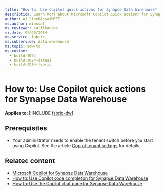 ```yaml
---
title: "How to: Use Copilot quick actions for Synapse Data Warehouse"
description: Learn more about Microsoft Copilot quick actions for Synapse Data Warehouse in Microsoft Fabric, to explain and fix SQL queries in the SQL query editor."
author: WilliamDAssafMSFT
ms.author: wiassaf
ms.reviewer: salilkanade
ms.date: 05/08/2024
ms.service: fabric
ms.subservice: data-warehouse
ms.topic: how-to
ms.custom:
  - build-2024
  - build-2024-dataai
  - build-2024-fabric
---
```

# How to: Use Copilot quick actions for Synapse Data Warehouse

**Applies to:** [!INCLUDE [fabric-dw](includes/applies-to-version/fabric-dw.md)]


## Prerequisites

- Your administrator needs to enable the tenant switch before you start using Copilot. See the article [Copilot tenant settings](../admin/service-admin-portal-copilot.md) for details.



## Related content

- [Microsoft Copilot for Synapse Data Warehouse](copilot.md)
- [How to: Use Copilot code completion for Synapse Data Warehouse](copilot-code-completion.md)
- [How to: Use the Copilot chat pane for Synapse Data Warehouse](copilot-chat-pane.md)